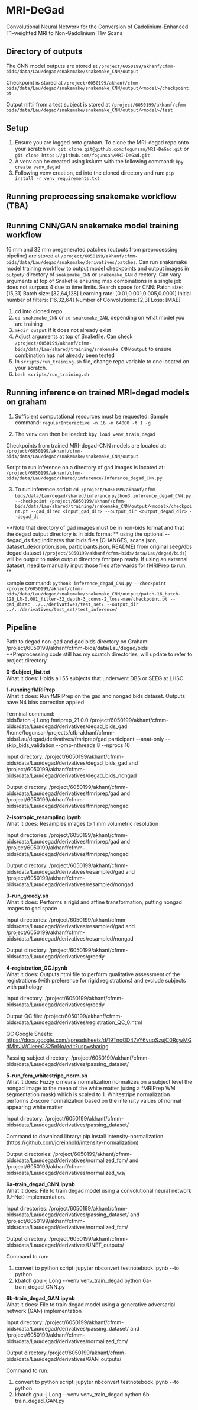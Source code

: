 # MRI-DeGad
Convolutional Neural Network for the Conversion of Gadolinium-Enhanced T1-weighted MRI to Non-Gadolinium T1w Scans

## Directory of outputs
The CNN model outputs are stored at `/project/6050199/akhanf/cfmm-bids/data/Lau/degad/snakemake/snakemake_CNN/output`

Checkpoint is stored at `/project/6050199/akhanf/cfmm-bids/data/Lau/degad/snakemake/snakemake_CNN/output/<model>/checkpoint.pt`

Output niftii from a test subject is stored at `/project/6050199/akhanf/cfmm-bids/data/Lau/degad/snakemake/snakemake_CNN/output/<model>/test`

## Setup
  1. Ensure you are logged onto graham. To clone the MRI-degad repo onto your scratch run:
  `git clone git@github.com:fogunsan/MRI-DeGad.git` or `git clone https://github.com/fogunsan/MRI-DeGad.git`
  2. A venv can be created using kslurm with the following command:
  `kpy create venv_degad`
  3. Following venv creation, cd into the cloned directory and run:
  `pip install -r venv_requirements.txt`

## Running preprocessing snakemake workflow (TBA)

## Running  CNN/GAN snakemake model training workflow
  16 mm and 32 mm pregenerated patches (outputs from preprocessing pipeline) are stored at `/project/6050199/akhanf/cfmm-bids/data/Lau/degad/snakemake/derivatives/patches`.
  Can run snakemake model training workflow to output model checkpoints and output images in `output/` directory of `snakemake_CNN` or `snakemake_GAN` directory.
  Can vary arguments at top of Snakefile ensuring max combinations in a single job does not surpass 4 due to time limits.
  Search space for CNN:
      Patch size: [15,31]
      Batch size: [32,64,128]
      Learning rate: [0.01,0.001,0.005,0.0001]
      Initial number of filters: [16,32,64]
      Number of Convolutions: [2,3]
      Loss: [MAE]
  1. cd into cloned repo.
  2. `cd snakemake_CNN` or `cd snakemake_GAN`, depending on what model you are training
  3. `mkdir output` if it does not already exist
  4. Adjust arguments at top of Snakefile. Can check `/project/6050199/akhanf/cfmm-bids/data/Lau/shared/training/snakemake_CNN/output` to ensure combination has not already been tested
  5. In `scripts/run_training.sh` file, change repo variable to one located on your scratch.
  6. `bash scripts/run_training.sh`


## Running inference on trained MRI-degad models on graham
  1. Sufficient computational resources must be requested. Sample command:
  `regularInteractive -n 16 -m 64000 -t 1 -g`
  
  2. The venv can then be loaded:
  `kpy load venv_train_degad`

  Checkpoints from trained MRI-degad-CNN models are located at:
  `/project/6050199/akhanf/cfmm-bids/data/Lau/degad/snakemake/snakemake_CNN/output`

  Script to run inference on a directory of gad images is located at:
  `/project/6050199/akhanf/cfmm-bids/data/Lau/degad/shared/inference/inference_degad_CNN.py`
    
  3. To run inference script:
  `cd /project/6050199/akhanf/cfmm-bids/data/Lau/degad/shared/inference`
  `python3 inference_degad_CNN.py --checkpoint /project/6050199/akhanf/cfmm-bids/data/Lau/shared/training/snakemake_CNN/output/<model>/checkpoint.pt --gad_direc <input_gad_dir> --output_dir <output_degad_dir> --degad_ds`

  **Note that directory of gad images must be in non-bids format and that the degad output directory is in bids format
  ** using the optional --degad_ds flag indicates that bids files (CHANGES,  scans.json,  dataset_description.json, participants.json, README) from original seeg/dbs degad dataset (`/project/6050199/akhanf/cfmm-bids/data/Lau/degad/bids`) will be output to make output directory fmriprep ready. If using an external dataset, need to manually input those files afterwards for fMRIPrep to run. **

  sample command:
  `python3 inference_degad_CNN.py --checkpoint /project/6050199/akhanf/cfmm-bids/data/Lau/degad/snakemake/snakemake_CNN/output/patch-16_batch-128_LR-0.001_filter-32_depth-3_convs-2_loss-mae/checkpoint.pt --gad_direc ../../derivatives/test_set/ --output_dir ../../derivatives/test_set/test_inference/`
  


## Pipeline

Path to degad non-gad and gad bids directory on Graham: /project/6050199/akhanf/cfmm-bids/data/Lau/degad/bids  
**Preprocessing code still has my scratch directories, will update to refer to project directory

**0-Subject_list.txt**  
  What it does: Holds all 55 subjects that underwent DBS or SEEG at LHSC

**1-running fMRIPrep**  
  What it does: Run fMRIPrep on the gad and nongad bids dataset. Outputs have N4 bias correction applied  
  
  Terminal command:  
  bidsBatch -j Long fmriprep_21.0.0 /project/6050199/akhanf/cfmm-bids/data/Lau/degad/derivatives/degad_bids_gad /home/fogunsan/projects/ctb-akhanf/cfmm-bids/Lau/degad/derivatives/fmriprep/gad participant --anat-only --skip_bids_validation --omp-nthreads 8 --nprocs 16 
  
  Input directory: /project/6050199/akhanf/cfmm-bids/data/Lau/degad/derivatives/degad_bids_gad and /project/6050199/akhanf/cfmm-bids/data/Lau/degad/derivatives/degad_bids_nongad  
  
  Output directory: /project/6050199/akhanf/cfmm-bids/data/Lau/degad/derivatives/fmriprep/gad and /project/6050199/akhanf/cfmm-bids/data/Lau/degad/derivatives/fmriprep/nongad

**2-isotropic_resampling.ipynb**  
What it does: Resamples images to 1 mm volumetric resolution    

 Input directories:  /project/6050199/akhanf/cfmm-bids/data/Lau/degad/derivatives/fmriprep/gad and /project/6050199/akhanf/cfmm-bids/data/Lau/degad/derivatives/fmriprep/nongad    
 
Output directory: /project/6050199/akhanf/cfmm-bids/data/Lau/degad/derivatives/resampled/gad and /project/6050199/akhanf/cfmm-bids/data/Lau/degad/derivatives/resampled/nongad  

**3-run_greedy.sh**   
What it does: Performs a rigid and affine transformation, putting nongad images to gad space   

Input directories: /project/6050199/akhanf/cfmm-bids/data/Lau/degad/derivatives/resampled/gad and /project/6050199/akhanf/cfmm-bids/data/Lau/degad/derivatives/resampled/nongad  

Output directory: /project/6050199/akhanf/cfmm-bids/data/Lau/degad/derivatives/greedy

**4-registration_QC.ipynb**   
What it does: Outputs html file to perform qualitative assessment of the registrations (with preference for rigid registrations) and exclude subjects with pathology  

Input directory: /project/6050199/akhanf/cfmm-bids/data/Lau/degad/derivatives/greedy  

Output QC file: /project/6050199/akhanf/cfmm-bids/data/Lau/degad/derivatives/registration_QC_0.html  

QC Google Sheets: https://docs.google.com/spreadsheets/d/19TnoOD47vY6vuqSzujC0RgwMGdMhtJWCleeeG325nNo/edit?usp=sharing  

Passing subject directory: /project/6050199/akhanf/cfmm-bids/data/Lau/degad/derivatives/passing_dataset/
  
**5-run_fcm_whitestripe_norm.sh**  
What it does: Fuzzy c means normalization normalizes on a subject level the nongad image to the mean of the white matter (using a fMRIPrep WM segmentation mask) which is scaled to 1. Whitestripe normalization performs Z-score normalization based on the intensity values of normal appearing white matter  

Input directory: /project/6050199/akhanf/cfmm-bids/data/Lau/degad/derivatives/passing_dataset/  

Command to download library: pip install intensity-normalization (https://github.com/jcreinhold/intensity-normalization)  

Output directories: /project/6050199/akhanf/cfmm-bids/data/Lau/degad/derivatives/normalized_fcm/ and /project/6050199/akhanf/cfmm-bids/data/Lau/degad/derivatives/normalized_ws/
  
  
**6a-train_degad_CNN.ipynb**  
What it does: File to train degad model using a convolutional neural network (U-Net) implementation.  

Input directories: /project/6050199/akhanf/cfmm-bids/data/Lau/degad/derivatives/passing_dataset/ and /project/6050199/akhanf/cfmm-bids/data/Lau/degad/derivatives/normalized_fcm/  

Output directory: /project/6050199/akhanf/cfmm-bids/data/Lau/degad/derivatives/UNET_outputs/
  
Command to run:  
1. convert to python script: jupyter nbconvert testnotebook.ipynb --to python  
2. kbatch gpu -j Long --venv venv_train_degad python 6a-train_degad_CNN.py  

**6b-train_degad_GAN.ipynb**  
What it does: File to train degad model using a generative adversarial network (GAN) implementation  

Input directory: /project/6050199/akhanf/cfmm-bids/data/Lau/degad/derivatives/passing_dataset/ and /project/6050199/akhanf/cfmm-bids/data/Lau/degad/derivatives/normalized_fcm/  

Output directory:/project/6050199/akhanf/cfmm-bids/data/Lau/degad/derivatives/GAN_outputs/
  
Command to run:  
1. convert to python script: jupyter nbconvert testnotebook.ipynb --to python  
2. kbatch gpu -j Long --venv venv_train_degad python 6b-train_degad_GAN.py
